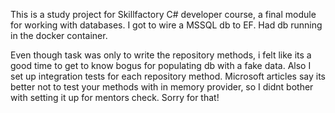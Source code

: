 This is a study project for Skillfactory C# developer course, a final module for working with databases.
I got to wire a MSSQL db to EF. Had db running in the docker container.

Even though task was only to write the repository methods, i felt like its a good time to get to know bogus for populating db with a fake data.
Also I set up integration tests for each repository method.
Microsoft articles say its better not to test your methods with in memory provider, so I didnt bother with setting it up for mentors check.
Sorry for that!